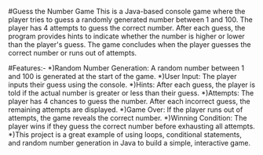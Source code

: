 #Guess the Number Game
This is a Java-based console game where the player tries to guess a randomly generated number between 1 and 100. The player has 4 attempts to guess the correct number. After each guess, the program provides hints to indicate whether the number is higher or lower than the player's guess. The game concludes when the player guesses the correct number or runs out of attempts.

#Features:-
*)Random Number Generation: A random number between 1 and 100 is generated at the start of the game.
*)User Input: The player inputs their guess using the console.
*)Hints: After each guess, the player is told if the actual number is greater or less than their guess.
*)Attempts: The player has 4 chances to guess the number. After each incorrect guess, the remaining attempts are displayed.
*)Game Over: If the player runs out of attempts, the game reveals the correct number.
*)Winning Condition: The player wins if they guess the correct number before exhausting all attempts.
*)This project is a great example of using loops, conditional statements, and random number generation in Java to build a simple, interactive game.


